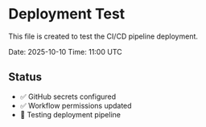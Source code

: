 # Deployment Test

This file is created to test the CI/CD pipeline deployment.

Date: 2025-10-10
Time: 11:00 UTC

## Status
- ✅ GitHub secrets configured
- ✅ Workflow permissions updated
- 🧪 Testing deployment pipeline